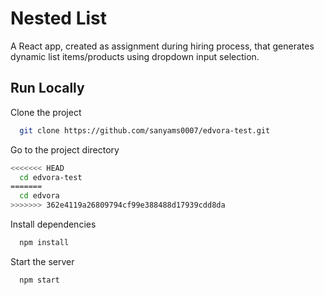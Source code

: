 # Nested List

A React app, created as assignment during hiring process, that generates dynamic list items/products using dropdown input selection.

## Run Locally

Clone the project

```bash
  git clone https://github.com/sanyams0007/edvora-test.git
```

Go to the project directory

```bash
<<<<<<< HEAD
  cd edvora-test
=======
  cd edvora
>>>>>>> 362e4119a26809794cf99e388488d17939cdd8da
```

Install dependencies

```bash
  npm install
```

Start the server

```bash
  npm start
```
